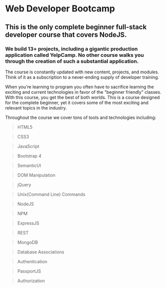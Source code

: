 # Web Developer Bootcamp

## This is the only complete beginner full-stack developer course that covers NodeJS.

### We build 13+ projects, including a gigantic production application called YelpCamp. No other course walks you through the creation of such a substantial application.

The course is constantly updated with new content, projects, and modules.  Think of it as a subscription to a never-ending supply of developer training.


When you're learning to program you often have to sacrifice learning the exciting and current technologies in favor of the "beginner friendly" classes.  With this course, you get the best of both worlds.  This is a course designed for the complete beginner, yet it covers some of the most exciting and relevant topics in the industry.

Throughout the course we cover tons of tools and technologies including:

> HTML5

> CSS3

> JavaScript

> Bootstrap 4

> SemanticUI

>DOM Manipulation

>jQuery

>Unix(Command Line) Commands

>NodeJS

>NPM

>ExpressJS

>REST

>MongoDB

>Database Associations

>Authentication

>PassportJS

>Authorization
